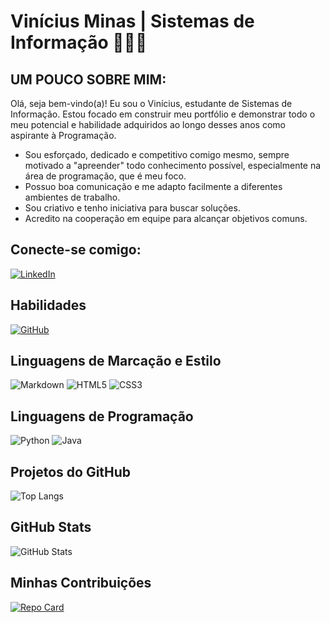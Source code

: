 # Vinícius Minas | Sistemas de Informação 👾👨‍💻

## UM POUCO SOBRE MIM:

Olá, seja bem-vindo(a)! Eu sou o Vinícius, estudante de Sistemas de Informação. Estou focado em construir meu portfólio e demonstrar todo o meu potencial e habilidade adquiridos ao longo desses anos como aspirante à Programação.

- Sou esforçado, dedicado e competitivo comigo mesmo, sempre motivado a "apreender" todo conhecimento possível, especialmente na área de programação, que é meu foco.
- Possuo boa comunicação e me adapto facilmente a diferentes ambientes de trabalho.
- Sou criativo e tenho iniciativa para buscar soluções.
- Acredito na cooperação em equipe para alcançar objetivos comuns.

## Conecte-se comigo:
[![LinkedIn](https://img.shields.io/badge/LinkedIn-000?style=for-the-badge&logo=linkedin&logoColor=white)](https://www.linkedin.com/in/vinicius-antonio-minas/)

## Habilidades
[![GitHub](https://img.shields.io/badge/GitHub-000?style=for-the-badge&logo=github&logoColor=white)](https://github.com/viniciusminas)

## Linguagens de Marcação e Estilo
![Markdown](https://img.shields.io/badge/Markdown-000?style=for-the-badge&logo=markdown)
![HTML5](https://img.shields.io/badge/HTML5-000?style=for-the-badge&logo=html5&logoColor=white)
![CSS3](https://img.shields.io/badge/CSS3-000?style=for-the-badge&logo=css3&logoColor=white)

## Linguagens de Programação
![Python](https://img.shields.io/badge/python-000?style=for-the-badge&logo=python&logoColor=ffdd54)
![Java](https://img.shields.io/badge/java-%23000000.svg?style=for-the-badge&logo=openjdk&logoColor=white)

## Projetos do GitHub
![Top Langs](https://github-readme-stats-git-masterrstaa-rickstaa.vercel.app/api/top-langs/?username=viniciusminas&layout=compact&bg_color=000&border_color=30A3DC&title_color=E94D5F&text_color=FFF)

## GitHub Stats
![GitHub Stats](https://github-readme-stats.vercel.app/api?username=viniciusminas&theme=transparent&bg_color=000000&border_color=000&show_icons=true&icon_color=FF0000&title_color=FFFFFF&text_color=FFFFFF&hide=stars)

## Minhas Contribuições
[![Repo Card](https://github-readme-stats.vercel.app/api/pin/?username=viniciusminas&repo=dio-lab-open-source&bg_color=000&border_color=30A3DC&show_icons=true&icon_color=30A3DC&title_color=E94D5F&text_color=FFF)](https://github.com/viniciusminas/dio-lab-open-source)
